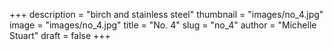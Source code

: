 +++
description = "birch and stainless steel"
thumbnail = "images/no_4.jpg"
image = "images/no_4.jpg"
title = "No. 4"
slug = "no_4"
author = "Michelle Stuart"
draft = false
+++
